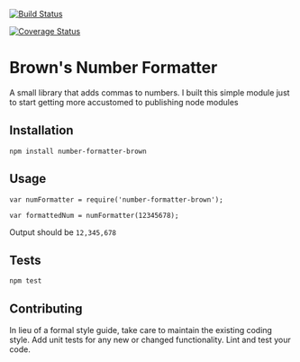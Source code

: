 [![Build Status](https://travis-ci.org/benjaminmbrown/number-formatter-brown.svg?branch=master)](https://travis-ci.org/benjaminmbrown/number-formatter-brown)


[![Coverage Status](https://coveralls.io/repos/benjaminmbrown/number-formatter-brown/badge.svg?branch=master&service=github)](https://coveralls.io/github/benjaminmbrown/number-formatter-brown?branch=master)

Brown's Number Formatter
=========

A small library that adds commas to numbers. I built this simple module just to start getting more accustomed to publishing node modules

## Installation

  `npm install number-formatter-brown`

## Usage

    var numFormatter = require('number-formatter-brown');

    var formattedNum = numFormatter(12345678);
  
  
  Output should be `12,345,678`


## Tests

  `npm test`

## Contributing

In lieu of a formal style guide, take care to maintain the existing coding style. Add unit tests for any new or changed functionality. Lint and test your code.